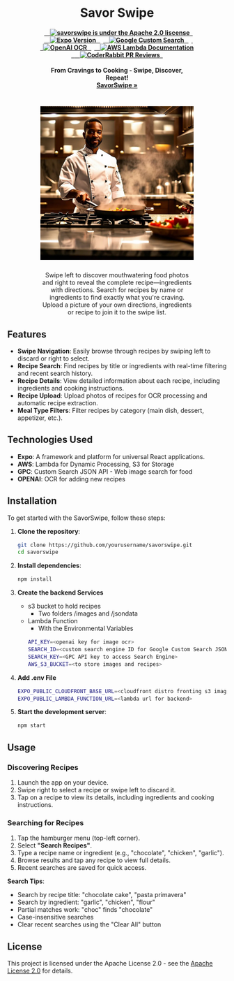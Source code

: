 <div align="center" style="display: block;margin-left: auto;margin-right: auto;width: 70%;">
<h1>Savor Swipe</h1>

<h4 align="center">
  <a href="https://www.apache.org/licenses/LICENSE-2.0.html">
    <img src="https://img.shields.io/badge/license-Apache2.0-blue" alt="savorswipe is under the Apache 2.0 liscense" />
  </a>
  <a href="https://github.com/circlemind-ai/fast-graphrag/blob/main/CONTRIBUTING.md">
    <img src="https://img.shields.io/badge/Expo-51+-orange" alt="Expo Version" />
  </a>
  <a href="https://programmablesearchengine.google.com/about/">
    <img src="https://img.shields.io/badge/Google%20Custom%20Search-violet" alt="Google Custom Search" />
  </a>
  <a href="https://platform.openai.com/docs/guides/vision">
    <img src="https://img.shields.io/badge/OpenAI-Vision-yellow" alt="OpenAI OCR" />
  </a>
  <a href="https://docs.aws.amazon.com/lambda/">
    <img src="https://img.shields.io/badge/AWS-Lambda-green" alt="AWS Lambda Documentation" />
  </a>
  <a href="https://coderabbit.ai">
    <img src="https://img.shields.io/coderabbit/prs/github/:org/:repo" alt="CoderRabbit PR Reviews" />
  </a>
</h4>
<p align="center">
  <p align="center"><b>From Cravings to Cooking - Swipe, Discover, Repeat!<br> <a href="https://savorswipe.fun/"> SavorSwipe » </a> </b> </p>
</p>
<h1 align="center">
  <img width="400" src="banner.jpg" alt="savorswipe-app icon">
</h1>
<p>Swipe left to discover mouthwatering food photos
and right to reveal the complete recipe—ingredients with directions.
Search for recipes by name or ingredients to find exactly what you're craving.
Upload a picture of your own directions, ingredients or recipe to join it to the swipe list. </p>
</div>
            
## Features

- **Swipe Navigation**: Easily browse through recipes by swiping left to discard or right to select.
- **Recipe Search**: Find recipes by title or ingredients with real-time filtering and recent search history.
- **Recipe Details**: View detailed information about each recipe, including ingredients and cooking instructions.
- **Recipe Upload**: Upload photos of recipes for OCR processing and automatic recipe extraction.
- **Meal Type Filters**: Filter recipes by category (main dish, dessert, appetizer, etc.).

## Technologies Used

- **Expo**: A framework and platform for universal React applications.
- **AWS**: Lambda for Dynamic Processing, S3 for Storage
- **GPC**: Custom Search JSON API - Web image search for food 
- **OPENAI**: OCR for adding new recipes

## Installation

To get started with the SavorSwipe, follow these steps:

1. **Clone the repository**:
   ```bash
   git clone https://github.com/yourusername/savorswipe.git
   cd savorswipe
   ```

2. **Install dependencies**:
   ```bash
   npm install 
   ```

3. **Create the backend Services**
   - s3 bucket to hold recipes
      - Two folders /images and /jsondata
   - Lambda Function
      - With the Environmental Variables
      ```bash
      API_KEY=<openai key for image ocr>
      SEARCH_ID=<custom search engine ID for Google Custom Search JSON API>
      SEARCH_KEY=<GPC API key to access Search Engine>
      AWS_S3_BUCKET=<to store images and recipes>
      ```

5. **Add .env File**
   ```bash
   EXPO_PUBLIC_CLOUDFRONT_BASE_URL=<cloudfront distro fronting s3 image bucket>
   EXPO_PUBLIC_LAMBDA_FUNCTION_URL=<lambda url for backend>
   ```

5. **Start the development server**:
   ```bash
   npm start
   ```
## Usage

### Discovering Recipes

1. Launch the app on your device.
2. Swipe right to select a recipe or swipe left to discard it.
3. Tap on a recipe to view its details, including ingredients and cooking instructions.

### Searching for Recipes

1. Tap the hamburger menu (top-left corner).
2. Select **"Search Recipes"**.
3. Type a recipe name or ingredient (e.g., "chocolate", "chicken", "garlic").
4. Browse results and tap any recipe to view full details.
5. Recent searches are saved for quick access.

**Search Tips**:
- Search by recipe title: "chocolate cake", "pasta primavera"
- Search by ingredient: "garlic", "chicken", "flour"
- Partial matches work: "choc" finds "chocolate"
- Case-insensitive searches
- Clear recent searches using the "Clear All" button

## License

This project is licensed under the Apache License 2.0 - see the [Apache License 2.0](https://www.apache.org/licenses/LICENSE-2.0) for details.

